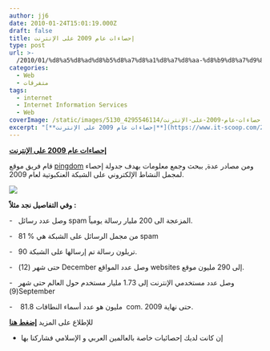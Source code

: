 ```yaml
---
author: jj6
date: 2010-01-24T15:01:19.000Z
draft: false
title: إحصاءات عام 2009 على الإنترنت
type: post
url: >-
  /2010/01/%d8%a5%d8%ad%d8%b5%d8%a7%d8%a1%d8%a7%d8%aa-%d8%b9%d8%a7%d9%85-2009-%d8%b9%d9%84%d9%89-%d8%a7%d9%84%d8%a5%d9%86%d8%aa%d8%b1%d9%86%d8%aa/
categories:
  - Web
  - متفرقات
tags:
  - internet
  - Internet Information Services
  - Web
coverImage: /static/images/إحصاءات-عام-2009-على-الإنترنت/4295546114_5130d09d6a_o.png
excerpt: "[**إحصاءات عام 2009 على الإنترنت**](https://www.it-scoop.com/2010/01/%d8%a5%d8%ad%d8%b5%d8%a7%d8%a1%d8%a7%d8%aa-%d8%b9%d8%a7%d9%85-2009-%d8%b9%d9%84%d9%89-%d8%a7%d9%84%d8%a5%d9%86%d8%aa%d8%b1%d9%86%d8%aa/)\n\nقام فريق موقع [pingdom](http://www.pingdom.com) ومن مصادر عدة, ببحث وجمع معلومات بهدف جدولة إحصاء لمجمل النشاط الإلكتروني على الشبكة العنكبوتية لعام 2009.\n\n\n\n**وفي التفاصيل نجد مثلاً :**\n\n\\-\_\_ وصل عدد رسائل spam المزعجة الى 200 مليار رسالة يومياً.\n\n\\-\_\_ 81"
---
```

[**إحصاءات عام 2009 على الإنترنت**](https://www.it-scoop.com/2010/01/%d8%a5%d8%ad%d8%b5%d8%a7%d8%a1%d8%a7%d8%aa-%d8%b9%d8%a7%d9%85-2009-%d8%b9%d9%84%d9%89-%d8%a7%d9%84%d8%a5%d9%86%d8%aa%d8%b1%d9%86%d8%aa/)

قام فريق موقع [pingdom](http://www.pingdom.com) ومن مصادر عدة, ببحث وجمع معلومات بهدف جدولة إحصاء لمجمل النشاط الإلكتروني على الشبكة العنكبوتية لعام 2009.

![](/static/images/إحصاءات-عام-2009-على-الإنترنت/4295546114\_5130d09d6a_o.png)

**وفي التفاصيل نجد مثلاً :**

\-   وصل عدد رسائل spam المزعجة الى 200 مليار رسالة يومياً.

\-   81 % من مجمل الرسائل على الشبكة هي spam

\-   90 تريلون رسالة تم إرسالها على الشبكة.

\-   حتى شهر (12) December وصل عدد المواقع websites إلى 290 مليون موقع.

\-   وصل عدد مستخدمي الإنترنت إلى 1.73 مليار مستخدم حول العالم حتى شهر (9)September

\-    81.8 مليون هو عدد أسماء النطاقات  com. حتى نهاية 2009.

للإطلاع على المزيد [**إضغط هنا**](http://royal.pingdom.com/2010/01/22/internet-2009-in-numbers/)

-   إن كانت لديك إحصائيات خاصة بالعالمين العربي و الإسلامي فشاركنا بها
